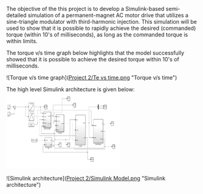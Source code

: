 The objective of the this project is to develop a Simulink-based semi-detailed simulation of
a permanent-magnet AC motor drive that utilizes a sine-triangle modulator with third-harmonic
injection. This simulation will be used to show that it is possible to rapidly achieve the desired
(commanded) torque (within 10's of milliseconds), as long as the commanded torque is within limits.

The torque v/s time graph below highlights that the model successfully showed that it is possible to achieve the desired torque within 10's of milliseconds. 

![Torque v/s time graph]([Project 2/Te vs time.png](https://github.com/arijeetnath12/Hybrid-Electric-Vehicles/blob/5d19bb118e34d72deb759df353c4b228f7c55c83/Project%202/Te%20vs%20time.png) "Torque v/s time")

The high level Simulink architecture is given below:
<img src="Project 2/Simulink Model.png" width="300" height="200">

![Simulink architecture]([Project 2/Simulink Model.png](https://github.com/arijeetnath12/Hybrid-Electric-Vehicles/blob/d859d9e19e9fceb261220ea78ef614bfc4d3dcef/Project%202/Simulink%20Model.png) "Simulink architecture")
